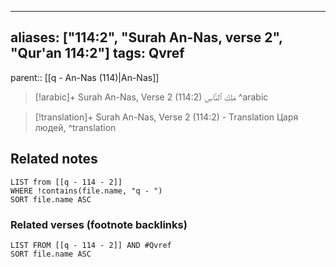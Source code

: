 
---
aliases: ["114:2", "Surah An-Nas, verse 2", "Qur'an 114:2"]
tags: Qvref
---

parent:: [[q - An-Nas (114)|An-Nas]]

> [!arabic]+ Surah An-Nas, Verse 2 (114:2)
> <span class="quran-arabic">مَلِكِ ٱلنَّاسِ</span>
^arabic

> [!translation]+ Surah An-Nas, Verse 2 (114:2) - Translation
> Царя людей,
^translation



## Related notes
```dataview
LIST from [[q - 114 - 2]]
WHERE !contains(file.name, "q - ")
SORT file.name ASC
```

### Related verses (footnote backlinks)
```dataview
LIST FROM [[q - 114 - 2]] AND #Qvref
SORT file.name ASC
```

